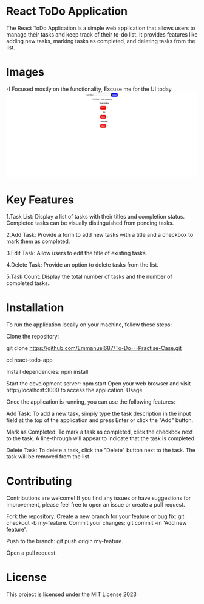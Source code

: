 # React ToDo Application
The React ToDo Application is a simple web application that allows users to manage their tasks and keep track of their to-do list. It provides features like adding new tasks, marking tasks as completed, and deleting tasks from the list.

# Images
-I Focused mostly on the functionality, Excuse me for the UI today.
![Alt text](web-screenshot-27-07-2023.jpg)



# Key Features

1.Task List: Display a list of tasks with their titles and completion status. Completed tasks can be visually distinguished from pending tasks.

2.Add Task: Provide a form to add new tasks with a title and a checkbox to mark them as completed.

3.Edit Task: Allow users to edit the title of existing tasks.

4.Delete Task: Provide an option to delete tasks from the list.

5.Task Count: Display the total number of tasks and the number of completed tasks..

# Installation
To run the application locally on your machine, follow these steps:

Clone the repository:

git clone https://github.com/Emmanuel687/To-Do---Practise-Case.git

cd react-todo-app

Install dependencies:
npm install

Start the development server:
npm start
Open your web browser and visit http://localhost:3000 to access the application.
Usage

Once the application is running, you can use the following features:-

Add Task: To add a new task, simply type the task description in the input field at the top of the application and press Enter or click the "Add" button.

Mark as Completed: To mark a task as completed, click the checkbox next to the task. A line-through will appear to indicate that the task is completed.

Delete Task: To delete a task, click the "Delete" button next to the task. The task will be removed from the list.

# Contributing
Contributions are welcome! If you find any issues or have suggestions for improvement, please feel free to open an issue or create a pull request.

Fork the repository.
Create a new branch for your feature or bug fix: git checkout -b my-feature.
Commit your changes: git commit -m 'Add new feature'.

Push to the branch: git push origin my-feature.

Open a pull request.

# License
This project is licensed under the MIT License 2023


